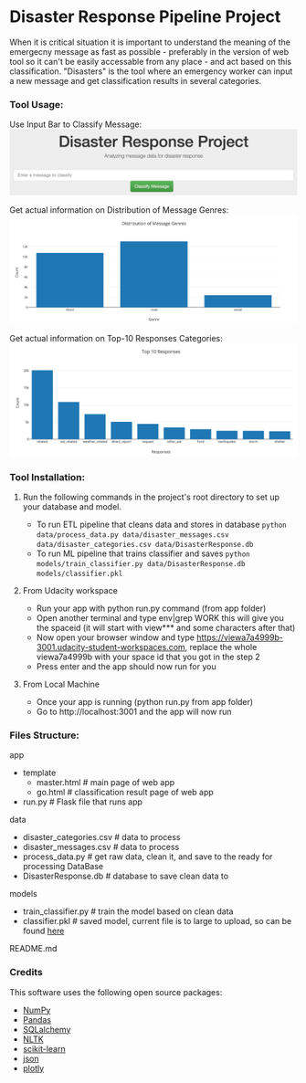 # Disaster Response Pipeline Project

When it is critical situation it is important to understand the meaning of the emergecny message as fast as possible - preferably in the version of web tool so it can't be easily accessable from any place - and act based on this classification.
"Disasters" is the tool where an emergency worker can input a new message and get classification results in several categories.

### Tool Usage:

Use Input Bar to Classify Message:
![Input Message](https://github.com/tedlisitsyn/DisasterResponse/blob/main/screenshots/disasterinput.png)

Get actual information on Distribution of Message Genres:
![Input Message](https://github.com/tedlisitsyn/DisasterResponse/blob/main/screenshots/distmesgenres.png)

Get actual information on Top-10 Responses Categories:
![Top1-0 Responses](https://github.com/tedlisitsyn/DisasterResponse/blob/main/screenshots/top10resp.png)

### Tool Installation:
1. Run the following commands in the project's root directory to set up your database and model.

    - To run ETL pipeline that cleans data and stores in database
        `python data/process_data.py data/disaster_messages.csv data/disaster_categories.csv data/DisasterResponse.db`
    - To run ML pipeline that trains classifier and saves
        `python models/train_classifier.py data/DisasterResponse.db models/classifier.pkl`

2. From Udacity workspace
	- Run your app with python run.py command (from app folder)
	- Open another terminal and type env|grep WORK this will give you the spaceid (it will start with view*** and some characters after that)
	- Now open your browser window and type https://viewa7a4999b-3001.udacity-student-workspaces.com, replace the whole viewa7a4999b with your space id that you got in the step 2
	- Press enter and the app should now run for you

2. From Local Machine
	- Once your app is running (python run.py from app folder)
	- Go to http://localhost:3001 and the app will now run

### Files Structure:
app
- template
	- master.html # main page of web app
	- go.html # classification result page of web app
- run.py # Flask file that runs app

data
- disaster_categories.csv # data to process
- disaster_messages.csv # data to process
- process_data.py # get raw data, clean it, and save to the ready for processing DataBase
- DisasterResponse.db # database to save clean data to

models
- train_classifier.py # train the model based on clean data
- classifier.pkl # saved model, current file is to large to upload, so can be found [here](https://drive.google.com/file/d/1R9L3nnsuEFkoYPJzXEtQM34uclFBVE5b/view?usp=sharing)

README.md

### Credits
This software uses the following open source packages:
- [NumPy](https://numpy.org/)
- [Pandas](https://pandas.pydata.org/)
- [SQLalchemy](https://www.sqlalchemy.org/)
- [NLTK](https://www.nltk.org/)
- [scikit-learn](https://scikit-learn.org/stable/)
- [json](https://www.json.org/json-en.html)
- [plotly](https://plotly.com/)
